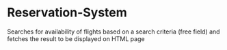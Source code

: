 # Reservation-System
 Searches for availability of flights based on a search criteria (free field) and fetches the result to be displayed on HTML page
